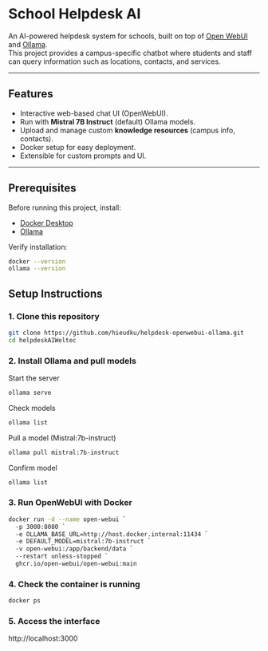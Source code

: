 # School Helpdesk AI

An AI-powered helpdesk system for schools, built on top of [Open WebUI](https://github.com/open-webui/open-webui) and [Ollama](https://ollama.com).  
This project provides a campus-specific chatbot where students and staff can query information such as locations, contacts, and services.  

---

## Features
- Interactive web-based chat UI (OpenWebUI).
- Run with **Mistral 7B Instruct** (default) Ollama models.
- Upload and manage custom **knowledge resources** (campus info, contacts).
- Docker setup for easy deployment.
- Extensible for custom prompts and UI.

---

## Prerequisites
Before running this project, install:

- [Docker Desktop](https://www.docker.com/products/docker-desktop)  
- [Ollama](https://ollama.com/download)  

Verify installation:

```bash
docker --version
ollama --version
```
## Setup Instructions

### 1. Clone this repository
```bash
git clone https://github.com/hieudku/helpdesk-openwebui-ollama.git
cd helpdeskAIWeltec
```

### 2. Install Ollama and pull models
Start the server
```bash
ollama serve
```
Check models
```bash
ollama list
```

Pull a model (Mistral:7b-instruct)
```bash
ollama pull mistral:7b-instruct
```

Confirm model
```bash
ollama list
```

### 3. Run OpenWebUI with Docker
```bash
docker run -d --name open-webui `
  -p 3000:8080 `
  -e OLLAMA_BASE_URL=http://host.docker.internal:11434 `
  -e DEFAULT_MODEL=mistral:7b-instruct `
  -v open-webui:/app/backend/data `
  --restart unless-stopped `
  ghcr.io/open-webui/open-webui:main
```
### 4. Check the container is running
```bash
docker ps
```

### 5. Access the interface
http://localhost:3000
